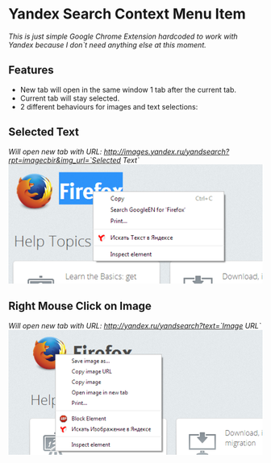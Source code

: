 Yandex Search Context Menu Item
===============================
*This is just simple Google Chrome Extension hardcoded to work with Yandex because I don`t need anything else at this moment.*

Features
--------

* New tab will open in the same window 1 tab after the current tab. 
* Current tab will stay selected.
* 2 different behaviours for images and text selections:

Selected Text 
-------------
*Will open new tab with URL: http://images.yandex.ru/yandsearch?rpt=imagecbir&img_url=`Selected Text`*
![Text Search Demo](TextSearchDemo.png "Text Search Demo")

Right Mouse Click on Image 
-------------
*Will open new tab with URL: http://yandex.ru/yandsearch?text=`Image URL`*
![Images Search Demo](ImagesSearchDemo.png "Images Search Demo")